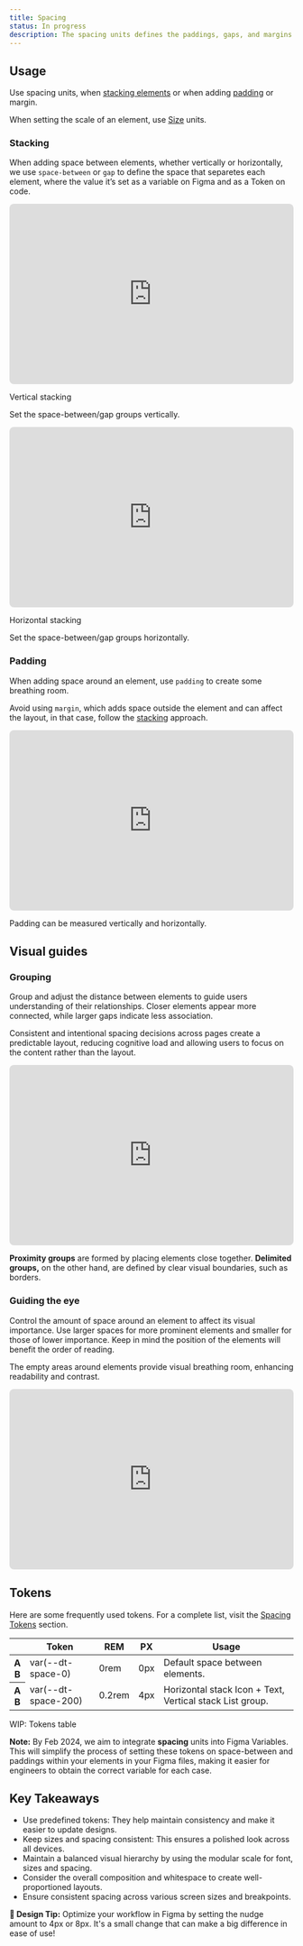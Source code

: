 ```yaml
---
title: Spacing
status: In progress
description: The spacing units defines the paddings, gaps, and margins around interface elements.
---
```


## Usage

Use spacing units, when [stacking elements](#stacking) or when adding [padding](#padding) or margin.

When setting the scale of an element, use [Size](https://) units.

### Stacking

<div class="d-d-grid d-gg24 d-g-cols3 md:d-g-cols1">

When adding space between elements, whether vertically or horizontally, we use `space-between` or `gap` to define the space that separetes each element, where the value it’s set as a variable on Figma and as a Token on code.

 <dt-stack direction="column" gap="500">
  <iframe style="border: 0px solid rgba(0, 0, 0, 0.1); border-radius: 8px" width="100%" height="320" src="https://www.figma.com/embed?embed_host=share&url=https%3A%2F%2Fwww.figma.com%2Fproto%2FKun0him7tdf4i7oR9wjnH9/Dialtone-Web?page-id=915%3A8033&type=design&node-id=915-8431&viewport=398%2C188%2C0.69&t=6vK8RL1nGPsb99Nc-8&scaling=min-zoom&starting-point-node-id=915%3A8431&hotspot-hints=0&hide-ui=1"></iframe>
<div>
<p class="d-fw-bold">Vertical stacking</p>
<p class="d-body-base d-fc-tertiary">Set the space-between/gap groups vertically.</p>
</div>
  </dt-stack>
  <dt-stack direction="column" gap="500">
  <iframe style="border: 0px solid rgba(0, 0, 0, 0.1); border-radius: 8px" width="100%" height="320" src="https://www.figma.com/embed?embed_host=share&url=https%3A%2F%2Fwww.figma.com%2Fproto%2FKun0him7tdf4i7oR9wjnH9/Dialtone-Web?page-id=915%3A8033&type=design&node-id=967-20985&viewport=506%2C417%2C0.64&t=JQtYzRgn0vnxMb00-8&scaling=min-zoom&starting-point-node-id=967%3A20985&hotspot-hints=0&hide-ui=1"></iframe>
  <div>
  <p class="d-fw-bold">Horizontal stacking</p>
  <p class="d-body-base d-fc-tertiary">Set the space-between/gap groups horizontally.</p>
  </div>
  </dt-stack>
</div>

### Padding

<div class="d-d-grid d-gg24 d-g-cols3 md:d-g-cols1">
<div>

When adding space around an element, use `padding` to create some breathing room.

Avoid using `margin`, which adds space outside the element and can affect the layout, in that case, follow the [stacking](#stacking) approach.

</div>
<dt-stack class="d-gc2" direction="column" gap="500">

 <iframe style="border: 0px solid rgba(0, 0, 0, 0.1); border-radius: 8px" width="100%" height="320" src="https://www.figma.com/embed?embed_host=share&url=https%3A%2F%2Fwww.figma.com%2Fproto%2FKun0him7tdf4i7oR9wjnH9/Dialtone-Web?page-id=915%3A8033&type=design&node-id=1296-18759&viewport=363%2C11%2C0.59&t=Mz4eVpwafboXN0Vl-8&scaling=min-zoom&starting-point-node-id=1296%3A18759&hotspot-hints=0&hide-ui=1"></iframe>
<div>
<p class="d-body-base d-fc-tertiary">Padding can be measured vertically and horizontally.</p>
</div>
</dt-stack>
</div>

## Visual guides

### Grouping

<div class="d-d-grid d-gg16 d-g-cols3 md:d-g-cols1" >
  <div>
<dt-stack direction="column" gap="400">
<p>Group and adjust the distance between elements to guide users understanding of their relationships. Closer elements appear more connected, while larger gaps indicate less association.</p>
<p class="d-body-base d-fc-tertiary">Consistent and intentional spacing decisions across pages create a predictable layout, reducing cognitive load and allowing users to focus on the content rather than the layout.</p>
    </dt-stack>
  </div>
  <dt-stack class="d-gc2" direction="column" gap="500">
    <iframe style="border: 0px solid rgba(0, 0, 0, 0.1); border-radius: 8px" width="100%" height="320" src="https://www.figma.com/embed?embed_host=share&url=https%3A%2F%2Fwww.figma.com%2Fproto%2FKun0him7tdf4i7oR9wjnH9/Dialtone-Web?page-id=915%3A8033&type=design&node-id=1296-22361&viewport=363%2C11%2C0.59&t=Mz4eVpwafboXN0Vl-8&scaling=min-zoom&starting-point-node-id=1296%3A22361&hotspot-hints=0&hide-ui=1"></iframe>
    <p class="d-body-base d-fc-tertiary">
    <strong>Proximity groups</strong> are formed by placing elements close together. <strong>Delimited groups,</strong> on the other hand, are defined by clear visual boundaries, such as borders.
    </p>
    </dt-stack>
</div>

### Guiding the eye

<div class="d-d-grid d-gg16 d-g-cols3 md:d-g-cols1" >
  <div>
    <dt-stack direction="column" gap="400">
      <div>
        <p>Control the amount of space around an element to affect its visual importance. Use larger spaces for more prominent elements and smaller for those of lower importance. Keep in mind the position of the elements will benefit the order of reading.
      </p>
      </div>
      <div>
        <p class="d-body-base d-fc-tertiary">The empty areas around elements provide visual breathing room, enhancing readability and contrast.</p>
      </div>
    </dt-stack>
  </div>
  <div class="d-gc2">
    <iframe style="border: 0px solid rgba(0, 0, 0, 0.1); border-radius: 8px" width="100%" height="320" src="https://www.figma.com/embed?embed_host=share&url=https%3A%2F%2Fwww.figma.com%2Fproto%2FKun0him7tdf4i7oR9wjnH9/Dialtone-Web?page-id=915%3A8033&type=design&node-id=1348-89968&viewport=566%2C-51%2C0.52&t=wUB7MrK2Vd0ojWxj-8&scaling=min-zoom&starting-point-node-id=1348%3A89968&hotspot-hints=0&hide-ui=1"></iframe>
    </div>
</div>

## Tokens

Here are some frequently used tokens. For a complete list, visit the [Spacing Tokens](https://) section.

<table class="d-table dialtone-doc-table">
  <thead>
    <tr>
      <th scope="col"></th>
      <th scope="col">Token</th>
      <th scope="col">REM</th>
      <th scope="col">PX</th>
      <th scope="col">Usage</th>
    </tr>
  </thead>
  <tbody>
    <tr>
      <th>
        <div class="d-d-flex d-jc-space-between d-ai-center">
          <dt-stack direction="row" class="d-fl0 d-fs-300 d-fc-primary d-p6 d-fw-medium">
            <div style="height: var(--dt-size-625); width: var(--dt-size-500); background-color: var(--dt-color-black-200); display: flex; align-items: center; justify-content: center; font-size: var(--dt-font-size-100); color: var(--dt-color-black-500);">
              A
            </div>
            <div style="width: 0rem; height: var(--dt-size-625);
    background-color: var(--dt-color-brand-purple);"></div>
            <div style="height: var(--dt-size-625); width: var(--dt-size-500); background-color: var(--dt-color-black-200); display: flex; align-items: center; justify-content: center; font-size: var(--dt-font-size-100); color: var(--dt-color-black-500);">
              B
            </div>
          </dt-stack>
        </div>
      </th>
      <td class="d-ff-mono d-fc-purple-400 d-fw-normal d-fs-100">var(--dt-space-0)</td>
      <td class="d-ff-mono d-fc-purple-400 d-fw-normal d-fs-100">0rem</td>
      <td class="d-ff-mono d-fc-purple-400 d-fw-normal d-fs-100">0px</td>
      <td scope="row" class="d-lh-300">
        <div class="d-fw-normal d-fs-100">Default space between elements.</div>
      </td>
    </tr>
    <tr>
      <th>
        <div class="d-d-flex d-jc-space-between d-ai-center">
          <dt-stack direction="row" class="d-fl0 d-fs-300 d-fc-primary d-p6 d-fw-medium">
            <div style="height: var(--dt-size-625); width: var(--dt-size-500); background-color: var(--dt-color-black-200); display: flex; align-items: center; justify-content: center; font-size: var(--dt-font-size-100); color: var(--dt-color-black-500);">
              A
            </div>
            <div style="width: 0.2rem; height: var(--dt-size-625);
    background-color: var(--dt-color-brand-purple);"></div>
            <div style="height: var(--dt-size-625); width: var(--dt-size-500); background-color: var(--dt-color-black-200); display: flex; align-items: center; justify-content: center; font-size: var(--dt-font-size-100); color: var(--dt-color-black-500);">
              B
            </div>
          </dt-stack>
        </div>
      </th>
      <td class="d-ff-mono d-fc-purple-400 d-fw-normal d-fs-100">var(--dt-space-200)</td>
      <td class="d-ff-mono d-fc-purple-400 d-fw-normal d-fs-100">0.2rem</td>
      <td class="d-ff-mono d-fc-purple-400 d-fw-normal d-fs-100">4px</td>
      <td scope="row" class="d-lh-300">
        <div class="d-fw-normal d-fs-100">
          Horizontal stack Icon + Text, Vertical stack List group.
        </div>
      </td>
    </tr>
  </tbody>
</table>

WIP: Tokens table

**Note:** By Feb 2024, we aim to integrate **spacing** units into Figma Variables. This will simplify the process of setting these tokens on space-between and paddings within your elements in your Figma files, making it easier for engineers to obtain the correct variable for each case.

## Key Takeaways

- Use predefined tokens: They help maintain consistency and make it easier to update designs.
- Keep sizes and spacing consistent: This ensures a polished look across all devices.
- Maintain a balanced visual hierarchy by using the modular scale for font, sizes and spacing.
- Consider the overall composition and whitespace to create well-proportioned layouts.
- Ensure consistent spacing across various screen sizes and breakpoints.

**🌟 Design Tip:** Optimize your workflow in Figma by setting the nudge amount to 4px or 8px. It's a small change that can make a big difference in ease of use!
